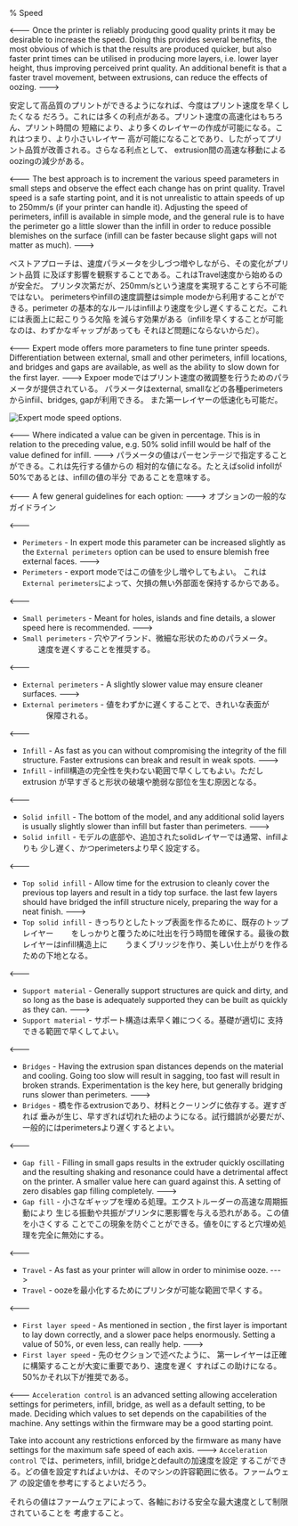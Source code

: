 ﻿% Speed

<---
Once the printer is reliably producing good quality prints it may be
desirable to increase the speed. Doing this provides several benefits,
the most obvious of which is that the results are produced quicker, but
also faster print times can be utilised in producing more layers, i.e.
lower layer height, thus improving perceived print quality. An
additional benefit is that a faster travel movement, between extrusions,
can reduce the effects of oozing.
--->

安定して高品質のプリントができるようになれば、今度はプリント速度を早くしたくなる
だろう。これには多くの利点がある。プリント速度の高速化はもちろん、プリント時間の
短縮により、より多くのレイヤーの作成が可能になる。これはつまり、より小さいレイヤー
高が可能になることであり、したがってプリント品質が改善される。さらなる利点として、
extrusion間の高速な移動によるoozingの減少がある。

<---
The best approach is to increment the various speed parameters in small
steps and observe the effect each change has on print quality. Travel
speed is a safe starting point, and it is not unrealistic to attain
speeds of up to 250mm/s (if your printer can handle it). Adjusting the
speed of perimeters, infill is available in simple mode, and the general
rule is to have the perimeter go a little slower than the infill in
order to reduce possible blemishes on the surface (infill can be faster
because slight gaps will not matter as much).
--->

ベストアプローチは、速度パラメータを少しづつ増やしながら、その変化がプリント品質
に及ぼす影響を観察することである。これはTravel速度から始めるのが安全だ。
プリンタ次第だが、250mm/sという速度を実現することすら不可能ではない。
perimetersやinfillの速度調整はsimple modeから利用することができる。perimeter
の基本的なルールはinfillより速度を少し遅くすることだ。これには表面上に起こりうる欠陥
を減らす効果がある（infillを早くすることが可能なのは、わずかなギャップがあっても
それほど問題にならないからだ）。

<---
Expert mode offers more parameters to fine tune printer speeds.
Differentiation between external, small and other perimeters, infill
locations, and bridges and gaps are available, as well as the ability to
slow down for the first layer.
--->
Expoer modeではプリント速度の微調整を行うためのパラメータが提供されている。
パラメータはexternal, smallなどの各種perimetersからinfiil、bridges, gapが利用できる。
また第一レイヤーの低速化も可能だ。

 ![Expert mode speed
options.](images/speed_advanced_settings.png "fig:")

<---
Where indicated a value can be given in percentage. This is in relation
to the preceding value, e.g. 50% solid infill would be half of the value
defined for infill.
--->
パラメータの値はパーセンテージで指定することができる。これは先行する値からの
相対的な値になる。たとえばsolid infollが50%であるとは、infillの値の半分
であることを意味する。

<---
A few general guidelines for each option:
--->
オプションの一般的なガイドライン

<---
-   `Perimeters` - In expert mode this parameter can be increased
    slightly as the `External perimeters` option can be used to ensure
    blemish free external faces.
--->
-   `Perimeters` - export modeではこの値を少し増やしてもよい。
    これは`External perimeters`によって、欠損の無い外部面を保持するからである。

<---
-   `Small perimeters` - Meant for holes, islands and fine details, a
    slower speed here is recommended.
--->
-   `Small perimeters` - 穴やアイランド、微細な形状のためのパラメータ。
　　速度を遅くすることを推奨する。

<---
-   `External perimeters` - A slightly slower value may ensure cleaner
    surfaces.
--->
-   `External perimeters` - 値をわずかに遅くすることで、きれいな表面が
　　　保障される。

<---
-   `Infill` - As fast as you can without compromising the integrity of
    the fill structure. Faster extrusions can break and result in weak
    spots.
--->
-   `Infill` - infill構造の完全性を失わない範囲で早くしてもよい。ただしextrusion
    が早すぎると形状の破壊や脆弱な部位を生む原因となる。

<---
-   `Solid infill` - The bottom of the model, and any additional solid
    layers is usually slightly slower than infill but faster than
    perimeters.
--->
-   `Solid infill` - モデルの底部や、追加されたsolidレイヤーでは通常、infillよりも
    少し遅く、かつperimetersより早く設定する。

<---
-   `Top solid infill` - Allow time for the extrusion to cleanly cover
    the previous top layers and result in a tidy top surface. the last
    few layers should have bridged the infill structure nicely,
    preparing the way for a neat finish.
--->
-   `Top solid infill` - きっちりとしたトップ表面を作るために、既存のトップレイヤー
　　をしっかりと覆うために吐出を行う時間を確保する。最後の数レイヤーはinfill構造上に
　　うまくブリッジを作り、美しい仕上がりを作るための下地となる。

<---
-   `Support material` - Generally support structures are quick and
    dirty, and so long as the base is adequately supported they can be
    built as quickly as they can.
--->
-   `Support material` - サポート構造は素早く雑につくる。基礎が適切に
    支持できる範囲で早くしてよい。

<---
-   `Bridges` - Having the extrusion span distances depends on the
    material and cooling. Going too slow will result in sagging, too
    fast will result in broken strands. Experimentation is the key here,
    but generally bridging runs slower than perimeters.
--->
-   `Bridges` - 橋を作るextrusionであり、材料とクーリングに依存する。遅すぎれば
    垂みが生じ、早すぎれば切れた紐のようになる。試行錯誤が必要だが、
   一般的にはperimetersより遅くするとよい。

<---
-   `Gap fill` - Filling in small gaps results in the extruder quickly
    oscillating and the resulting shaking and resonance could have a
    detrimental affect on the printer. A smaller value here can guard
    against this. A setting of zero disables gap filling completely.
--->
-   `Gap fill` - 小さなギャップを埋める処理。エクストルーダーの高速な周期振動により
   生じる振動や共振がプリンタに悪影響を与える恐れがある。この値を小さくする
   ことでこの現象を防ぐことができる。値を0にすると穴埋め処理を完全に無効にする。

<---
-   `Travel` - As fast as your printer will allow in order to minimise
    ooze.
--->
-   `Travel` - oozeを最小化するためにプリンタが可能な範囲で早くする。

<---
-   `First layer speed` - As mentioned in section
    , the first layer is important to
    lay down correctly, and a slower pace helps enormously. Setting a
    value of 50%, or even less, can really help.
--->
-   `First layer speed` - 先のセクションで述べたように、
    第一レイヤーは正確に構築することが大変に重要であり、速度を遅く
   すればこの助けになる。50%かそれ以下が推奨である。

<---
`Acceleration control` is an advanced setting allowing acceleration
settings for perimeters, infill, bridge, as well as a default setting,
to be made. Deciding which values to set depends on the capabilities of
the machine. Any settings within the firmware may be a good starting
point.

Take into account any restrictions enforced by the firmware as many have
settings for the maximum safe speed of each axis.
--->
`Acceleration control` では、perimeters, infill, bridgeとdefaultの加速度を設定
するこができる。どの値を設定すればよいかは、そのマシンの許容範囲に依る。ファームウェア
の設定値を参考にするとよいだろう。

それらの値はファームウェアによって、各軸における安全な最大速度として制限されていることを
考慮すること。

